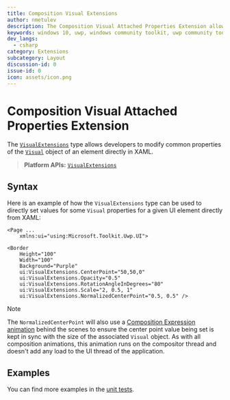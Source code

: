 ```yaml
---
title: Composition Visual Extensions
author: nmetulev
description: The Composition Visual Attached Properties Extension allow Composition Visual Properties to be modified directly in XAML
keywords: windows 10, uwp, windows community toolkit, uwp community toolkit, uwp toolkit, Visual, composition, xaml, attached property
dev_langs:
  - csharp
category: Extensions
subcategory: Layout
discussion-id: 0
issue-id: 0
icon: assets/icon.png
---
```


# Composition Visual Attached Properties Extension

The [`VisualExtensions`](/dotnet/api/microsoft.toolkit.uwp.ui.VisualExtensions) type allows developers to modify common properties of the [`Visual`](/uwp/api/Windows.UI.Composition.Visual) object of an element directly in XAML.

> **Platform APIs:** [`VisualExtensions`](/dotnet/api/microsoft.toolkit.uwp.ui.VisualExtensions)

## Syntax

Here is an example of how the `VisualExtensions` type can be used to directly set values for some `Visual` properties for a given UI element directly from XAML:

```xaml
<Page ...
    xmlns:ui="using:Microsoft.Toolkit.Uwp.UI">

<Border
    Height="100"
    Width="100"
    Background="Purple"
    ui:VisualExtensions.CenterPoint="50,50,0"
    ui:VisualExtensions.Opacity="0.5"
    ui:VisualExtensions.RotationAngleInDegrees="80"
    ui:VisualExtensions.Scale="2, 0.5, 1"
    ui:VisualExtensions.NormalizedCenterPoint="0.5, 0.5" />
```

> [!NOTE]
> The `NormalizedCenterPoint` will also use a [Composition Expression animation](/uwp/api/windows.ui.composition.expressionanimation) behind the scenes to ensure the center point value being set is kept in sync with the size of the associated `Visual` object. As with all composition animations, this animation runs on the compositor thread and doesn't add any load to the UI thread of the application.

## Examples

You can find more examples in the [unit tests](https://github.com/windows-toolkit/WindowsCommunityToolkit/tree/rel/7.1.0/UnitTests).
